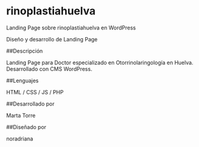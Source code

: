 # rinoplastiahuelva
Landing Page sobre rinoplastiahuelva en WordPress

Diseño y desarrollo de Landing Page 

##Descripción

Landing Page para Doctor especializado en Otorrinolaringología en Huelva. Desarrollado con CMS WordPress.

##Lenguajes

HTML / CSS / JS / PHP

##Desarrollado por

Marta Torre

##Diseñado por

noradriana

